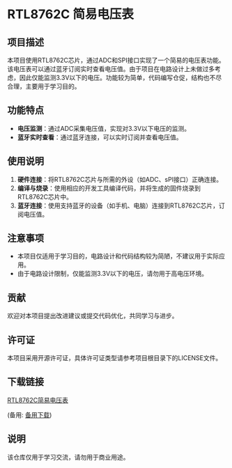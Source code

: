 # RTL8762C 简易电压表

## 项目描述

本项目使用RTL8762C芯片，通过ADC和SPI接口实现了一个简易的电压表功能。该电压表可以通过蓝牙订阅实时查看电压值。由于项目在电路设计上未做过多考虑，因此仅能监测3.3V以下的电压。功能较为简单，代码编写仓促，结构也不尽合理，主要用于学习目的。

## 功能特点

- **电压监测**：通过ADC采集电压值，实现对3.3V以下电压的监测。
- **蓝牙实时查看**：通过蓝牙连接，可以实时订阅并查看电压值。

## 使用说明

1. **硬件连接**：将RTL8762C芯片与所需的外设（如ADC、sPI接口）正确连接。
2. **编译与烧录**：使用相应的开发工具编译代码，并将生成的固件烧录到RTL8762C芯片中。
3. **蓝牙连接**：使用支持蓝牙的设备（如手机、电脑）连接到RTL8762C芯片，订阅电压值。

## 注意事项

- 本项目仅适用于学习目的，电路设计和代码结构较为简陋，不建议用于实际应用。
- 由于电路设计限制，仅能监测3.3V以下的电压，请勿用于高电压环境。

## 贡献

欢迎对本项目提出改进建议或提交代码优化，共同学习与进步。

## 许可证

本项目采用开源许可证，具体许可证类型请参考项目根目录下的LICENSE文件。

## 下载链接
[RTL8762C简易电压表](https://pan.quark.cn/s/c795f2e14579) 

(备用: [备用下载](https://pan.baidu.com/s/1yqYDISHcLYoqWCTi1G1M_A?pwd=m0rt))

## 说明

该仓库仅用于学习交流，请勿用于商业用途。
